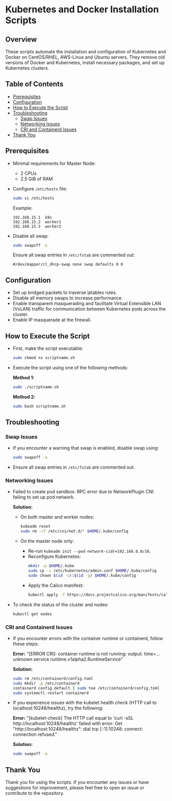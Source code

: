 # Kubernetes and Docker Installation Scripts

## Overview
These scripts automate the installation and configuration of Kubernetes and Docker on CentOS/RHEL, AWS-Linux and Ubuntu servers. They remove old versions of Docker and Kubernetes, install necessary packages, and set up Kubernetes clusters.

## Table of Contents
- [Prerequisites](#prerequisites)
- [Configuration](#configuration)
- [How to Execute the Script](#how-to-execute-the-script)
- [Troubleshooting](#troubleshooting)
    - [Swap Issues](#swap-issues)
    - [Networking Issues](#networking-issues)
    - [CRI and Containerd Issues](#cri-and-containerd-issues)
- [Thank You](#thank-you)

## Prerequisites
- Minimal requirements for Master Node:
    - 2 CPUs
    - 2.5 GiB of RAM

- Configure `/etc/hosts` file:
    ```bash
    sudo vi /etc/hosts
    ```

    Example:
    ```plaintext
    192.168.15.1  k8s
    192.168.15.2  worker1
    192.168.15.3  worker2
    ```

- Disable all swap:
    ```bash
    sudo swapoff -a
    ```

    Ensure all swap entries in `/etc/fstab` are commented out:
    ```plaintext
    #/dev/mapper/cl_dhcp-swap none swap defaults 0 0
    ```

## Configuration
- Set up bridged packets to traverse iptables rules.
- Disable all memory swaps to increase performance.
- Enable transparent masquerading and facilitate Virtual Extensible LAN (VxLAN) traffic for communication between Kubernetes pods across the cluster.
- Enable IP masquerade at the firewall.

## How to Execute the Script
- First, make the script executable:
    ```bash
    sudo chmod +x scriptname.sh
    ```

- Execute the script using one of the following methods:

    **Method 1:**
    ```bash
    sudo ./scriptname.sh
    ```

    **Method 2:**
    ```bash
    sudo bash scriptname.sh
    ```

## Troubleshooting
### Swap Issues
- If you encounter a warning that swap is enabled, disable swap using:
    ```bash
    sudo swapoff -a
    ```

- Ensure all swap entries in `/etc/fstab` are commented out.

### Networking Issues
- Failed to create pod sandbox: RPC error due to NetworkPlugin CNI failing to set up pod network.

    **Solution:**
    - On both master and worker nodes:
        ```bash
        kubeadm reset
        sudo rm -rf /etc/cni/net.d/* $HOME/.kube/config
        ```

    - On the master node only:
        - Re-run `kubeadm init --pod-network-cidr=192.168.0.0/16`.
        - Reconfigure Kubernetes:
            ```bash
            mkdir -p $HOME/.kube
            sudo cp -i /etc/kubernetes/admin.conf $HOME/.kube/config
            sudo chown $(id -u):$(id -g) $HOME/.kube/config
            ```
        - Apply the Calico manifest:
            ```bash
            kubectl apply -f https://docs.projectcalico.org/manifests/calico.yaml
            ```

- To check the status of the cluster and nodes:
    ```bash
    kubectl get nodes
    ```

### CRI and Containerd Issues
- If you encounter errors with the container runtime or containerd, follow these steps:

    **Error:** "[ERROR CRI]: container runtime is not running: output: time=... unknown service runtime.v1alpha2.RuntimeService"

    **Solution:**
    ```bash
    sudo rm /etc/containerd/config.toml
    sudo mkdir -p /etc/containerd
    containerd config default | sudo tee /etc/containerd/config.toml
    sudo systemctl restart containerd
    ```

- If you experience issues with the kubelet health check (HTTP call to localhost:10248/healthz), try the following:

    **Error:** "[kubelet-check] The HTTP call equal to 'curl -sSL http://localhost:10248/healthz' failed with error: Get "http://localhost:10248/healthz": dial tcp [::1]:10248: connect: connection refused."

    **Solution:**
    ```bash
    sudo swapoff -a
    ```

## Thank You
Thank you for using the scripts. If you encounter any issues or have suggestions for improvement, please feel free to open an issue or contribute to the repository.